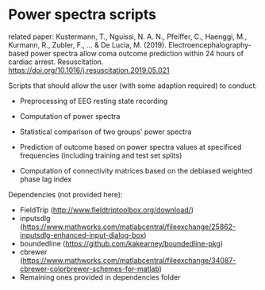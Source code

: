 # Power spectra scripts

related paper: Kustermann, T., Nguissi, N. A. N., Pfeiffer, C., Haenggi, M., Kurmann, R., Zubler, F., ... & De Lucia, M. (2019). Electroencephalography-based power spectra allow coma outcome prediction within 24 hours of cardiac arrest. Resuscitation. https://doi.org/10.1016/j.resuscitation.2019.05.021

Scripts that should allow the user (with some adaption required) to conduct:
- Preprocessing of EEG resting state recording
- Computation of power spectra
- Statistical comparison of two groups' power spectra 
- Prediction of outcome based on power spectra values at specificed frequencies (including training and test set splits)

- Computation of connectivity matrices based on the debiased weighted phase lag index

Dependencies (not provided here):
- FieldTrip (http://www.fieldtriptoolbox.org/download/)
- inputsdlg (https://www.mathworks.com/matlabcentral/fileexchange/25862-inputsdlg-enhanced-input-dialog-box)
- boundedline (https://github.com/kakearney/boundedline-pkg)
- cbrewer (https://www.mathworks.com/matlabcentral/fileexchange/34087-cbrewer-colorbrewer-schemes-for-matlab)
- Remaining ones provided in dependencies folder
